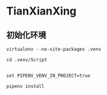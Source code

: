 # TianXianXing

## 初始化环境

```shell
virtualenv --no-site-packages .venv

cd .venv/Script


set PIPENV_VENV_IN_PROJECT=true

pipenv install 
```
